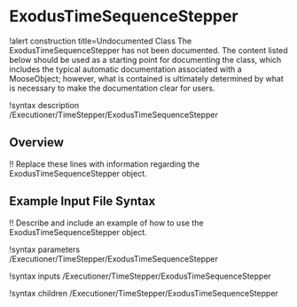 # ExodusTimeSequenceStepper

!alert construction title=Undocumented Class
The ExodusTimeSequenceStepper has not been documented. The content listed below should be used as a starting point for
documenting the class, which includes the typical automatic documentation associated with a
MooseObject; however, what is contained is ultimately determined by what is necessary to make the
documentation clear for users.

!syntax description /Executioner/TimeStepper/ExodusTimeSequenceStepper

## Overview

!! Replace these lines with information regarding the ExodusTimeSequenceStepper object.

## Example Input File Syntax

!! Describe and include an example of how to use the ExodusTimeSequenceStepper object.

!syntax parameters /Executioner/TimeStepper/ExodusTimeSequenceStepper

!syntax inputs /Executioner/TimeStepper/ExodusTimeSequenceStepper

!syntax children /Executioner/TimeStepper/ExodusTimeSequenceStepper

